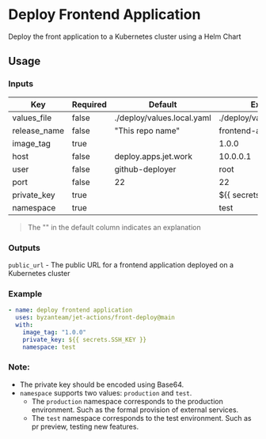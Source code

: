 # Deploy Frontend Application
Deploy the front application to a Kubernetes cluster using a Helm Chart

## Usage
### Inputs
| Key                 | Required| Default                    | Example                                                 |
| ------------------- | ------- | -------------------------- | ------------------------------------------------------- |
| values_file         | false   | ./deploy/values.local.yaml | ./deploy/values.local.yaml                              |
| release_name        | false   | "This repo name"           | frontend-app                                            |
| image_tag           | true    |                            | 1.0.0                                                   |
| host                | false   | deploy.apps.jet.work       | 10.0.0.1                                                |
| user                | false   | github-deployer            | root                                                    |
| port                | false   | 22                         | 22                                                      |
| private_key         | true    |                            | ${{ secrets.SSH_KEY }}                                  |
| namespace           | true    |                            | test                                                    |
> The "" in the default column indicates an explanation

### Outputs
`public_url` - The public URL for a frontend application deployed on a Kubernetes cluster

### Example
```yaml
- name: deploy frontend application
  uses: byzanteam/jet-actions/front-deploy@main
  with:
    image_tag: "1.0.0"
    private_key: ${{ secrets.SSH_KEY }}
    namespace: test
```

### Note:
* The private key should be encoded using Base64.
* `namespace` supports two values: `production` and `test`. 
  * The `production` namespace corresponds to the production environment. Such as the formal provision of external services.
  * The `test` namespace corresponds to the test environment. Such as pr preview, testing new features.


